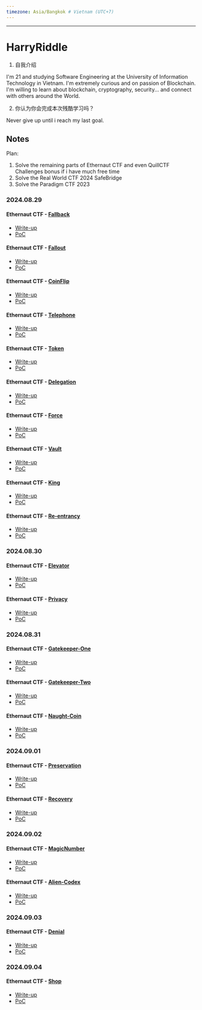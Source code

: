 ```yaml
---
timezone: Asia/Bangkok # Vietnam (UTC+7)
---
```


---

# HarryRiddle

1. 自我介绍

I'm 21 and studying Software Engineering at the University of Information Technology in Vietnam. I'm extremely curious and on passion of Blockchain. I'm willing to learn about blockchain, cryptography, security... and connect with others around the World.

2. 你认为你会完成本次残酷学习吗？

Never give up until i reach my last goal.

## Notes

Plan:

1. Solve the remaining parts of Ethernaut CTF and even QuillCTF Challenges bonus if i have much free time
2. Solve the Real World CTF 2024 SafeBridge
3. Solve the Paradigm CTF 2023

<!-- Content_START -->

### 2024.08.29

#### Ethernaut CTF - [Fallback](https://ethernaut.openzeppelin.com/level/0x3c34A342b2aF5e885FcaA3800dB5B205fEfa3ffB)

- [Write-up](./Writeup/HarryRiddle/Ethernaut-CTF.md#L3)
- [PoC](./Writeup/HarryRiddle/Ethernaut-CTF/test/Fallback.t.sol)

#### Ethernaut CTF - [Fallout](https://ethernaut.openzeppelin.com/level/0x676e57FdBbd8e5fE1A7A3f4Bb1296dAC880aa639)

- [Write-up](./Writeup/HarryRiddle/Ethernaut-CTF.md#L14)
- [PoC](./Writeup/HarryRiddle/Ethernaut-CTF/test/Fallout.t.sol)

#### Ethernaut CTF - [CoinFlip](https://ethernaut.openzeppelin.com/level/0xA62fE5344FE62AdC1F356447B669E9E6D10abaaF)

- [Write-up](./Writeup/HarryRiddle/Ethernaut-CTF.md#L27)
- [PoC](./Writeup/HarryRiddle/Ethernaut-CTF/test/CoinFlip.t.sol)

#### Ethernaut CTF - [Telephone](https://ethernaut.openzeppelin.com/level/0x2C2307bb8824a0AbBf2CC7D76d8e63374D2f8446)

- [Write-up](./Writeup/HarryRiddle/Ethernaut-CTF.md#L33)
- [PoC](./Writeup/HarryRiddle/Ethernaut-CTF/test/Telephone.t.sol)

#### Ethernaut CTF - [Token](https://ethernaut.openzeppelin.com/level/0x478f3476358Eb166Cb7adE4666d04fbdDB56C407)

- [Write-up](./Writeup/HarryRiddle/Ethernaut-CTF.md#L37)
- [PoC](./Writeup/HarryRiddle/Ethernaut-CTF/test/Token.t.sol)

#### Ethernaut CTF - [Delegation](https://ethernaut.openzeppelin.com/level/0x73379d8B82Fda494ee59555f333DF7D44483fD58)

- [Write-up](./Writeup/HarryRiddle/Ethernaut-CTF.md#L43)
- [PoC](./Writeup/HarryRiddle/Ethernaut-CTF/test/Delegation.t.sol)

#### Ethernaut CTF - [Force](https://ethernaut.openzeppelin.com/level/0xb6c2Ec883DaAac76D8922519E63f875c2ec65575)

- [Write-up](./Writeup/HarryRiddle/Ethernaut-CTF.md#L47)
- [PoC](./Writeup/HarryRiddle/Ethernaut-CTF/test/Force.t.sol)

#### Ethernaut CTF - [Vault](https://ethernaut.openzeppelin.com/level/0xB7257D8Ba61BD1b3Fb7249DCd9330a023a5F3670)

- [Write-up](./Writeup/HarryRiddle/Ethernaut-CTF.md#L51)
- [PoC](./Writeup/HarryRiddle/Ethernaut-CTF/test/Vault.t.sol)

#### Ethernaut CTF - [King](https://ethernaut.openzeppelin.com/level/0x3049C00639E6dfC269ED1451764a046f7aE500c6)

- [Write-up](./Writeup/HarryRiddle/Ethernaut-CTF.md#L62)
- [PoC](./Writeup/HarryRiddle/Ethernaut-CTF/test/King.t.sol)

#### Ethernaut CTF - [Re-entrancy](https://ethernaut.openzeppelin.com/level/0x2a24869323C0B13Dff24E196Ba072dC790D52479)

- [Write-up](./Writeup/HarryRiddle/Ethernaut-CTF.md#L66)
- [PoC](./Writeup/HarryRiddle/Ethernaut-CTF/test/Reentrance.t.sol)

### 2024.08.30

#### Ethernaut CTF - [Elevator](https://ethernaut.openzeppelin.com/level/0x6DcE47e94Fa22F8E2d8A7FDf538602B1F86aBFd2)

- [Write-up](./Writeup/HarryRiddle/Ethernaut-CTF.md#L70)
- [PoC](./Writeup/HarryRiddle/Ethernaut-CTF/test/Elevator.t.sol)

#### Ethernaut CTF - [Privacy](https://ethernaut.openzeppelin.com/level/0x131c3249e115491E83De375171767Af07906eA36)

- [Write-up](./Writeup/HarryRiddle/Ethernaut-CTF.md#L74)
- [PoC](./Writeup/HarryRiddle/Ethernaut-CTF/test/Privacy.t.sol)

### 2024.08.31

#### Ethernaut CTF - [Gatekeeper-One](https://ethernaut.openzeppelin.com/level/0xb5858B8EDE0030e46C0Ac1aaAedea8Fb71EF423C)

- [Write-up](./Writeup/HarryRiddle/Ethernaut-CTF.md#L78)
- [PoC](./Writeup/HarryRiddle/Ethernaut-CTF/test/GatekeeperOne.t.sol)

#### Ethernaut CTF - [Gatekeeper-Two](https://ethernaut.openzeppelin.com/level/0x0C791D1923c738AC8c4ACFD0A60382eE5FF08a23)

- [Write-up](./Writeup/HarryRiddle/Ethernaut-CTF.md#L125)
- [PoC](./Writeup/HarryRiddle/Ethernaut-CTF/test/GatekeeperTwo.t.sol)

#### Ethernaut CTF - [Naught-Coin](https://ethernaut.openzeppelin.com/level/0x80934BE6B8B872B364b470Ca30EaAd8AEAC4f63F)

- [Write-up](./Writeup/HarryRiddle/Ethernaut-CTF.md#L158)
- [PoC](./Writeup/HarryRiddle/Ethernaut-CTF/test/NaughtCoin.t.sol)

### 2024.09.01

#### Ethernaut CTF - [Preservation](https://ethernaut.openzeppelin.com/level/0x7ae0655F0Ee1e7752D7C62493CEa1E69A810e2ed)

- [Write-up](./Writeup/HarryRiddle/Ethernaut-CTF.md#L162)
- [PoC](./Writeup/HarryRiddle/Ethernaut-CTF/test/Preservation.t.sol)

#### Ethernaut CTF - [Recovery](https://ethernaut.openzeppelin.com/level/0xAF98ab8F2e2B24F42C661ed023237f5B7acAB048)

- [Write-up](./Writeup/HarryRiddle/Ethernaut-CTF.md#L185)
- [PoC](./Writeup/HarryRiddle/Ethernaut-CTF/test/Recovery.t.sol)

### 2024.09.02

#### Ethernaut CTF - [MagicNumber](https://ethernaut.openzeppelin.com/level/0x2132C7bc11De7A90B87375f282d36100a29f97a9)

- [Write-up](./Writeup/HarryRiddle/Ethernaut-CTF.md#L191)
- [PoC](./Writeup/HarryRiddle/Ethernaut-CTF/test/MagicNumber.t.sol)

#### Ethernaut CTF - [Alien-Codex](https://ethernaut.openzeppelin.com/level/0x0BC04aa6aaC163A6B3667636D798FA053D43BD11)

- [Write-up](./Writeup/HarryRiddle/Ethernaut-CTF.md#195)
- [PoC](./Writeup/HarryRiddle/Ethernaut-CTF/test/AlienCodex.t.sol)

### 2024.09.03

#### Ethernaut CTF - [Denial](https://ethernaut.openzeppelin.com/level/0x2427aF06f748A6adb651aCaB0cA8FbC7EaF802e6)

- [Write-up](./Writeup/HarryRiddle/Ethernaut-CTF.md#215)
- [PoC](./Writeup/HarryRiddle/Ethernaut-CTF/test/Denial.t.sol)

### 2024.09.04

#### Ethernaut CTF - [Shop](https://ethernaut.openzeppelin.com/level/0x691eeA9286124c043B82997201E805646b76351a)

- [Write-up](./Writeup/HarryRiddle/Ethernaut-CTF.md#218)
- [PoC](./Writeup/HarryRiddle/Ethernaut-CTF/src/ShopHacker.sol)

<!-- Content_END -->
